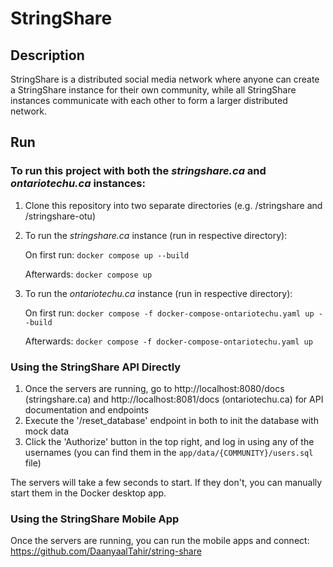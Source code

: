 # StringShare

## Description

StringShare is a distributed social media network where anyone can create a StringShare instance for their own
community, while all StringShare instances communicate with each other to form a larger distributed network.

## Run

### To run this project with both the _stringshare.ca_ and _ontariotechu.ca_ instances:

1. Clone this repository into two separate directories (e.g. /stringshare and /stringshare-otu)

2. To run the _stringshare.ca_ instance (run in respective directory):

   On first run: ```docker compose up --build```

   Afterwards: ```docker compose up```

3. To run the _ontariotechu.ca_ instance (run in respective directory):

   On first run: ```docker compose -f docker-compose-ontariotechu.yaml up --build```

   Afterwards: ```docker compose -f docker-compose-ontariotechu.yaml up```
   
### Using the StringShare API Directly

1. Once the servers are running, go to http://localhost:8080/docs (stringshare.ca) and http://localhost:8081/docs (ontariotechu.ca)
   for API documentation and endpoints
2. Execute the '/reset_database' endpoint in both to init the database with mock data
3. Click the 'Authorize' button in the top right, and log in using any of the usernames (you can find them in the `app/data/{COMMUNITY}/users.sql` file)

The servers will take a few seconds to start. If they don't, you can manually start them in the Docker desktop app.

### Using the StringShare Mobile App

Once the servers are running, you can run the mobile apps and connect: https://github.com/DaanyaalTahir/string-share


